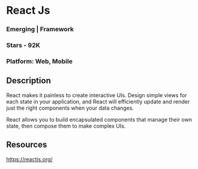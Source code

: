 # React Js

### Emerging | Framework

### Stars - 92K

### Platform: Web, Mobile

## Description

React makes it painless to create interactive UIs. Design simple views for each state in your application, and React will efficiently update and render just the right components when your data changes.

React allows you to build encapsulated components that manage their own state, then compose them to make complex UIs.

## Resources

https://reactjs.org/
